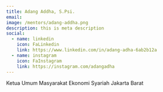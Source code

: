 ```yaml
---
title: Adang Addha, S.Psi.
email: 
image: /mentors/adang-addha.png
description: this is meta description
social:
  - name: linkedin
    icon: FaLinkedin
    link: https://www.linkedin.com/in/adang-adha-6ab2b12a
  - name: instagram
    icon: FaInstagram
    link: https://instagram.com/adangadha
---
```


Ketua Umum Masyarakat Ekonomi Syariah Jakarta Barat
